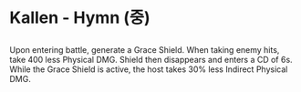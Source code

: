 # Kallen - Hymn (중)

##

Upon entering battle, generate a Grace Shield. When taking enemy hits, take 400 less Physical DMG. Shield then disappears and enters a CD of 6s. While the Grace Shield is active, the host takes 30% less Indirect Physical DMG.
